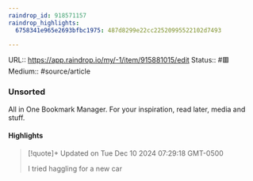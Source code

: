 ```yaml
---
raindrop_id: 918571157
raindrop_highlights:
  6758341e965e2693bfbc1975: 487d8299e22cc22520995522102d7493

---
```


URL:: https://app.raindrop.io/my/-1/item/915881015/edit
Status:: #🟥
Medium:: #source/article


### Unsorted

All in One Bookmark Manager. For your inspiration, read later, media and stuff.

#### Highlights

> [!quote]+ Updated on Tue Dec 10 2024 07:29:18 GMT-0500
>
> I tried haggling for a new car
